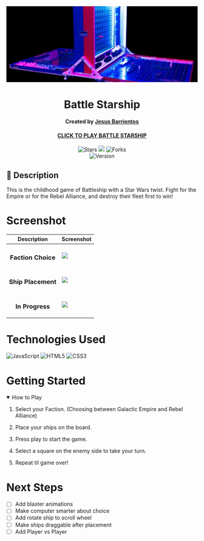 <div id="header" align="center">

  <img src="assets/battleship_logo.jpg" width="800" alt="battleship game logo"  style="max-height: 200px; object-fit: cover;">

</div>

<div align="center" id="header">
   
# Battle Starship
**Created by [Jesus Barrientos](https://www.linkedin.com/in/barrientosjesus/)**
#### [CLICK TO PLAY BATTLE STARSHIP](https://chueyb.github.io/battleship/) 

</div>

<div align="center" id="socialbuttons">

  ![Stars](https://img.shields.io/github/stars/chueyb/battleship?style=social)
  ![](https://visitor-badge.laobi.icu/badge?page_id=chueyb.battleship)
  ![Forks](https://img.shields.io/github/forks/chueyb/battleship?style=social)
  <br>
  ![Version](https://img.shields.io/badge/version-1.0-black)

</div>

## 📝 Description
This is the childhood game of Battleship with a Star Wars twist. Fight for the Empire or for the Rebel Alliance, and destroy their fleet first to win! 

# Screenshot
| Description | Screenshot |
|------------ | ------------|
| <h3 align="center">Faction Choice</h3> | <img src="https://i.imgur.com/RUf3tvr.jpeg">
| <h3 align="center">Ship Placement</h3> | <img src="https://i.imgur.com/a6BSQgV.jpg">
| <h3 align="center">In Progress</h3> | <img src="https://i.imgur.com/ZL24YFD.jpg">

# Technologies Used
![JavaScript](https://img.shields.io/badge/-JavaScript-05122A?style=flat&logo=javascript)
![HTML5](https://img.shields.io/badge/-HTML5-05122A?style=flat&logo=html5)
![CSS3](https://img.shields.io/badge/-CSS-05122A?style=flat&logo=css3)

# Getting Started

<details open>
<summary>How to Play</summary>
 
1. Select your Faction. (Choosing between Galactic Empire and Rebel Alliance) 
 
2. Place your ships on the board.
 
3. Press play to start the game.
 
4. Select a square on the enemy side to take your turn.
 
5. Repeat til game over!
 
</details>

# Next Steps

- [ ] Add blaster animations
- [ ] Make computer smarter about choice
- [ ] Add rotate ship to scroll wheel
- [ ] Make ships draggable after placement
- [ ] Add Player vs Player
